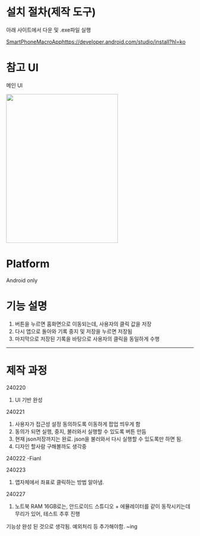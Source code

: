 # 설치 절차(제작 도구)

아래 사이트에서 다운 및 .exe파일 실행

[SmartPhoneMacroApp](https://developer.android.com/studio/install?hl=ko)https://developer.android.com/studio/install?hl=ko

# 참고 UI
메인 UI

<img src="https://github.com/EazyNick/SmartPhoneMacroApp/assets/123717093/abdcdc1c-5394-4ae8-a0ca-a31d82d5dab0" width="300" height="400">





# Platform
Android only




# 기능 설명
1. 버튼을 누르면 홈화면으로 이동되는데, 사용자의 클릭 값을 저장
2. 다시 앱으로 돌아와 기록 중지 및 저장을 누르면 저장됨
3. 마지막으로 저장된 기록을 바탕으로 사용자의 클릭을 동일하게 수행
----------------------------------------------------------------------------------------------------------------------------------------------------------------------------

# 제작 과정

240220

1. UI 기반 완성



240221
1. 사용자가 접근성 설정 동의하도록 이동하게 팝업 띄우게 함
2. 동의가 되면 실행, 중지, 불러와서 실행할 수 있도록 버튼 만듬
3. 현재 json저장까지는 완료. json을 불러와서 다시 실행할 수 있도록만 하면 됨.
4. 디자인 할사람 구해볼까도 생각중



240222
-Fianl


240223
1. 앱자체에서 좌표로 클릭하는 방법 알아냄.


240227
1. 노트북 RAM 16GB로는, 안드로이드 스튜디오 + 에뮬레이터를 같이 동작시키는데 무리가 있어, 테스트 추후 진행

기능상 완성 된 것으로 생각됨. 예외처리 등 추가해야함. ~ing


